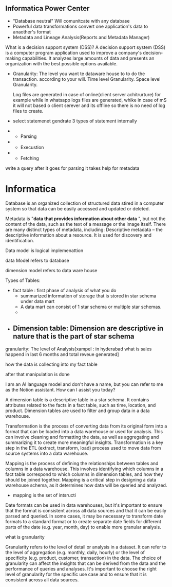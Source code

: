 
## Informatica Power Center
* "Database neutral" Will comunitcate with any database
* Powerful data transformations convert one application's data to anaother's format
* Metadata and Lineage Analysis(Reports and Metadata Manager)


What is a decision support system (DSS)?
A decision support system (DSS) is a computer program application used to improve a company's decision-making capabilities. It analyzes large amounts of data and presents an organization with the best possible options available.

* Granularity: The level you want te dataware house to to do the transaction. according to your will.
    Time level  Granularity.
    Space level Granularity.
    
    Log files are generated in case of online(client server achitrurture) for example while in whatsapp logs files are generated, whike in case of mS it will not based o client serever and its offline so there is no need of log files to create.

* select statemenet gendrate 3 types of statement internally
*    * Parsing
*    * Execustion
*    * Fetching

write a query
after it goes for parsing it takes help for metadata




# Informatica

Database is an organized collection of structured data stired in a computer system so that data can be easily accessed and updated or deleted.

[]()

Metadata is "**data that provides information about other data**
", but not the content of the data, such as the text of a message or the image itself. There are many distinct types of metadata, including: Descriptive metadata – the descriptive information about a resource. It is used for discovery and identification.

Data model is logical implemenattion

data Model refers to database

dimension model refers to data ware house

Types of Tables:

- fact table : first phase of analysis of what you do
    - summarized information of storage  that is stored in star schema under data mart
    - A data mart can consist of 1 star schema or multiple star schemas.
    - 
- Dimension table: Dimension are descriptive in nature that is the part of star schema
    - 

granularity: The level of Analysis[xampel : in hyderabad what is sales happend in last 6 months and total reveue generated]

how the data is collecting into my fact table

after that manipulation is done

I am an AI language model and don't have a name, but you can refer to me as the Notion assistant. How can I assist you today?

A dimension table is a descriptive table in a star schema. It contains attributes related to the facts in a fact table, such as time, location, and product. Dimension tables are used to filter and group data in a data warehouse.

Transformation is the process of converting data from its original form into a format that can be loaded into a data warehouse or used for analysis. This can involve cleaning and formatting the data, as well as aggregating and summarizing it to create more meaningful insights. Transformation is a key step in the ETL (extract, transform, load) process used to move data from source systems into a data warehouse.

Mapping is the process of defining the relationships between tables and columns in a data warehouse. This involves identifying which columns in a fact table correspond to which columns in dimension tables, and how they should be joined together. Mapping is a critical step in designing a data warehouse schema, as it determines how data will be queried and analyzed.

- mapping is the set of intsructi

Date formats can be used in data warehouses, but it's important to ensure that the format is consistent across all data sources and that it can be easily parsed and queried. In some cases, it may be necessary to transform date formats to a standard format or to create separate date fields for different parts of the date (e.g. year, month, day) to enable more granular analysis.

what is granularity

Granularity refers to the level of detail or analysis in a dataset. It can refer to the level of aggregation (e.g. monthly, daily, hourly) or the level of specificity (e.g. product, customer, transaction) in the data. The choice of granularity can affect the insights that can be derived from the data and the performance of queries and analyses. It's important to choose the right level of granularity for the specific use case and to ensure that it is consistent across all data sources.
